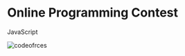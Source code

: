 # Online Programming Contest
JavaScript



![codeofrces](https://user-images.githubusercontent.com/54984550/67179655-cee40600-f3f8-11e9-86db-3b1853bc7e4f.PNG)
